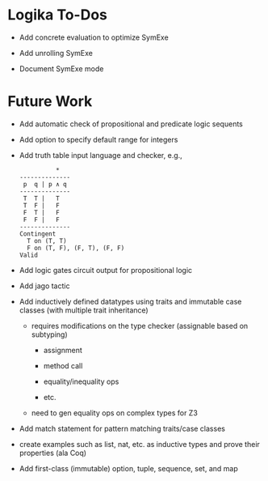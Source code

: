 Logika To-Dos
=============

* Add concrete evaluation to optimize SymExe

* Add unrolling SymExe

* Document SymExe mode 


Future Work
===========

* Add automatic check of propositional and predicate logic sequents

* Add option to specify default range for integers

* Add truth table input language and checker, e.g.,

  ```
            *
  -------------- 
   p  q | p ∧ q 
  --------------
   T  T |   T  
   T  F |   F
   F  T |   F
   F  F |   F
  --------------
  Contingent
    T on (T, T)
    F on (T, F), (F, T), (F, F)
  Valid
  ```
  
* Add logic gates circuit output for propositional logic 

* Add jago tactic

* Add inductively defined datatypes using traits and immutable case classes (with multiple trait inheritance)
 
  * requires modifications on the type checker (assignable based on subtyping)
  
    * assignment
    
    * method call
    
    * equality/inequality ops
    
    * etc.
    
  * need to gen equality ops on complex types for Z3
    
* Add match statement for pattern matching traits/case classes

* create examples such as list, nat, etc. as inductive types and prove their properties (ala Coq)

* Add first-class (immutable) option, tuple, sequence, set, and map
